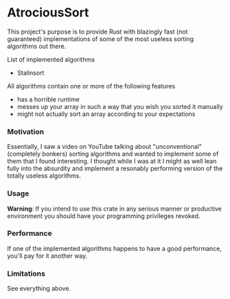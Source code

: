 # AtrociousSort
This project's purpose is to provide Rust with blazingly fast (not guaranteed) implementations of some of the most useless sorting algorithms out there.

List of implemented algorithms
- Stalinsort

All algorithms contain one or more of the following features
- has a horrible runtime
- messes up your array in such a way that you wish you sorted it manually
- might not actually sort an array according to your expectations

### Motivation
Essentially, I saw a video on YouTube talking about "unconventional" (completely bonkers) sorting algorithms and wanted to implement some of them that I found interesting. I thought while I was at it I might as well lean fully into the absurdity and implement a resonably performing version of the totally useless algorithms.

### Usage
**Warning**: If you intend to use this crate in any serious manner or productive environment you should have your programming privileges revoked.

### Performance
If one of the implemented algorithms happens to have a good performance, you'll pay for it another way.

### Limitations
See everything above.
